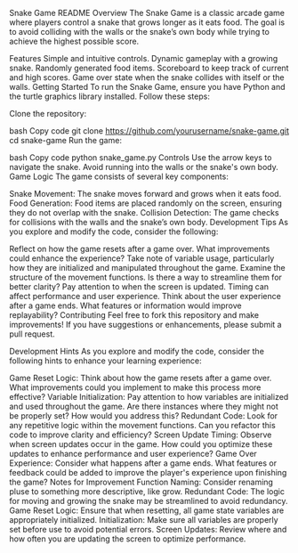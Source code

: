 Snake Game README
Overview
The Snake Game is a classic arcade game where players control a snake that grows longer as it eats food. The goal is to avoid colliding with the walls or the snake’s own body while trying to achieve the highest possible score.

Features
Simple and intuitive controls.
Dynamic gameplay with a growing snake.
Randomly generated food items.
Scoreboard to keep track of current and high scores.
Game over state when the snake collides with itself or the walls.
Getting Started
To run the Snake Game, ensure you have Python and the turtle graphics library installed. Follow these steps:

Clone the repository:

bash
Copy code
git clone https://github.com/yourusername/snake-game.git
cd snake-game
Run the game:

bash
Copy code
python snake_game.py
Controls
Use the arrow keys to navigate the snake.
Avoid running into the walls or the snake's own body.
Game Logic
The game consists of several key components:

Snake Movement: The snake moves forward and grows when it eats food.
Food Generation: Food items are placed randomly on the screen, ensuring they do not overlap with the snake.
Collision Detection: The game checks for collisions with the walls and the snake’s own body.
Development Tips
As you explore and modify the code, consider the following:

Reflect on how the game resets after a game over. What improvements could enhance the experience?
Take note of variable usage, particularly how they are initialized and manipulated throughout the game.
Examine the structure of the movement functions. Is there a way to streamline them for better clarity?
Pay attention to when the screen is updated. Timing can affect performance and user experience.
Think about the user experience after a game ends. What features or information would improve replayability?
Contributing
Feel free to fork this repository and make improvements! If you have suggestions or enhancements, please submit a pull request.

Development Hints
As you explore and modify the code, consider the following hints to enhance your learning experience:

Game Reset Logic: Think about how the game resets after a game over. What improvements could you implement to make this process more effective?
Variable Initialization: Pay attention to how variables are initialized and used throughout the game. Are there instances where they might not be properly set? How would you address this?
Redundant Code: Look for any repetitive logic within the movement functions. Can you refactor this code to improve clarity and efficiency?
Screen Update Timing: Observe when screen updates occur in the game. How could you optimize these updates to enhance performance and user experience?
Game Over Experience: Consider what happens after a game ends. What features or feedback could be added to improve the player's experience upon finishing the game?
Notes for Improvement
Function Naming: Consider renaming pluse to something more descriptive, like grow.
Redundant Code: The logic for moving and growing the snake may be streamlined to avoid redundancy.
Game Reset Logic: Ensure that when resetting, all game state variables are appropriately initialized.
Initialization: Make sure all variables are properly set before use to avoid potential errors.
Screen Updates: Review where and how often you are updating the screen to optimize performance.